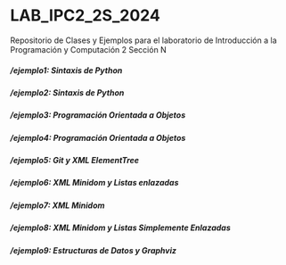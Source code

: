 # LAB_IPC2_2S_2024
Repositorio de Clases y Ejemplos para el laboratorio de Introducción a la Programación y Computación 2 Sección N


##### /ejemplo1: Sintaxis de Python
##### /ejemplo2: Sintaxis de Python
##### /ejemplo3: Programación Orientada a Objetos
##### /ejemplo4: Programación Orientada a Objetos
##### /ejemplo5: Git y XML ElementTree
##### /ejemplo6: XML Minidom y Listas enlazadas
##### /ejemplo7: XML Minidom
##### /ejemplo8: XML Minidom y Listas Simplemente Enlazadas
##### /ejemplo9: Estructuras de Datos y Graphviz
